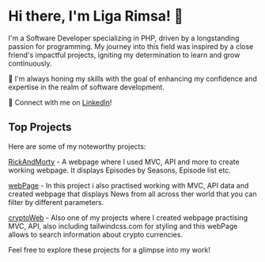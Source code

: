 # Hi there, I'm Liga Rimsa! 👋
I'm a Software Developer specializing in PHP, driven by a longstanding passion for programming. My journey into this field was inspired by a close friend's impactful projects, igniting my determination to learn and grow continuously.

🌱 I'm always honing my skills with the goal of enhancing my confidence and expertise in the realm of software development.

🔗 Connect with me on [LinkedIn](https://www.linkedin.com/in/ligarimsa/)!

## Top Projects
Here are some of my noteworthy projects:

[RickAndMorty](https://github.com/liga4/RickAndMorty) - A webpage where I used MVC, API and more to create working webpage. It displays Episodes by Seasons, Episode list etc.

[webPage](https://github.com/liga4/newsWeb) - In this project i also practised working with MVC, API data and created webpage that displays News from all across ther world that you can filter by different parameters.

[cryptoWeb](https://github.com/liga4/cryptoWeb) - Also one of my projects where I created webpage practising MVC, API, also including tailwindcss.com for styling and this webPage allows to search information about crypto currencies.

Feel free to explore these projects for a glimpse into my work!

